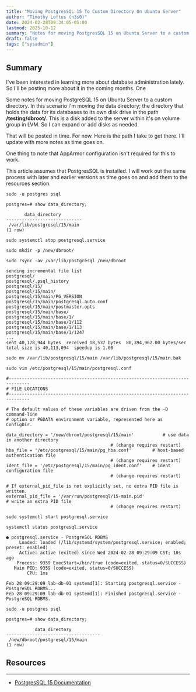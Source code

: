 ```yaml
---
title: "Moving PostgresSQL 15 To Custom Directory On Ubuntu Server"
author: "Timothy Loftus (n3s0)"
date: 2024-02-28T09:34:05-05:00
lastmod: 2025-10-12
summary: "Notes for moving PostgresSQL 15 on Ubuntu Server to a custom directory."
draft: false
tags: ["sysadmin"]
---
```


## Summary

I've been interested in learning more about database administration
lately. So I'll be posting more about it in the coming months. One 

Some notes for moving PostgreSQL 15 on Ubuntu Server to a custom
directory. In this scenario I'm moving the data directory; the 
directory that holds the data for its databases to its own disk drive in
the path **/testing/dbroot/**. This is a disk added to the server within
it's on volume group in LVM. So I can expand or add disks as needed.

That will be posted in time. For now. Here is the path I take to get
there. I'll update with more notes as time goes on.

One thing to note that AppArmor configuration isn't required for this to
work.

This article assumes that PostgresSQL is installed. I will work out the
same process with later and earlier versions as time goes on and add
them to the resources section.

```
sudo -u postgres psql
```
```
postgres=# show data_directory;
```
```
       data_directory
-----------------------------
 /var/lib/postgresql/15/main
(1 row)
```
```
sudo systemctl stop postgresql.service
```
```
sudo mkdir -p /new/dbroot/
```
```
sudo rsync -av /var/lib/postgresql /new/dbroot
```
```
sending incremental file list
postgresql/
postgresql/.psql_history
postgresql/15/
postgresql/15/main/
postgresql/15/main/PG_VERSION
postgresql/15/main/postgresql.auto.conf
postgresql/15/main/postmaster.opts
postgresql/15/main/base/
postgresql/15/main/base/1/
postgresql/15/main/base/1/112
postgresql/15/main/base/1/113
postgresql/15/main/base/1/1247
...
sent 40,178,944 bytes  received 18,537 bytes  80,394,962.00 bytes/sec
total size is 40,113,094  speedup is 1.00
```
```
sudo mv /var/lib/postgresql/15/main /var/lib/postgresql/15/main.bak
```
```
sudo vim /etc/postgresql/15/main/postgresql.conf
```
```
#------------------------------------------------------------------------------
# FILE LOCATIONS
#------------------------------------------------------------------------------

# The default values of these variables are driven from the -D command-line
# option or PGDATA environment variable, represented here as ConfigDir.

data_directory = '/new/dbroot/postgresql/15/main'           # use data in another directory
                                        # (change requires restart)
hba_file = '/etc/postgresql/15/main/pg_hba.conf'        # host-based authentication file
                                        # (change requires restart)
ident_file = '/etc/postgresql/15/main/pg_ident.conf'    # ident configuration file
                                        # (change requires restart)

# If external_pid_file is not explicitly set, no extra PID file is written.
external_pid_file = '/var/run/postgresql/15-main.pid'                   # write an extra PID file
                                        # (change requires restart)
```
```
sudo systemctl start postgresql.service
```
```
systemctl status postgresql.service
```
```
● postgresql.service - PostgreSQL RDBMS
     Loaded: loaded (/lib/systemd/system/postgresql.service; enabled; preset: enabled)
     Active: active (exited) since Wed 2024-02-28 09:29:09 CST; 10s ago
    Process: 9359 ExecStart=/bin/true (code=exited, status=0/SUCCESS)
   Main PID: 9359 (code=exited, status=0/SUCCESS)
        CPU: 1ms

Feb 28 09:29:09 lab-db-01 systemd[1]: Starting postgresql.service - PostgreSQL RDBMS...
Feb 28 09:29:09 lab-db-01 systemd[1]: Finished postgresql.service - PostgreSQL RDBMS.
```
```
sudo -u postgres psql
```

```
postgres=# show data_directory;
```
```
           data_directory
------------------------------------
 /new/dbroot/postgresql/15/main
(1 row)
```

## Resources
-----

- [PostgresSQL 15 Documentation](https://www.postgresql.org/docs/15/index.html)
